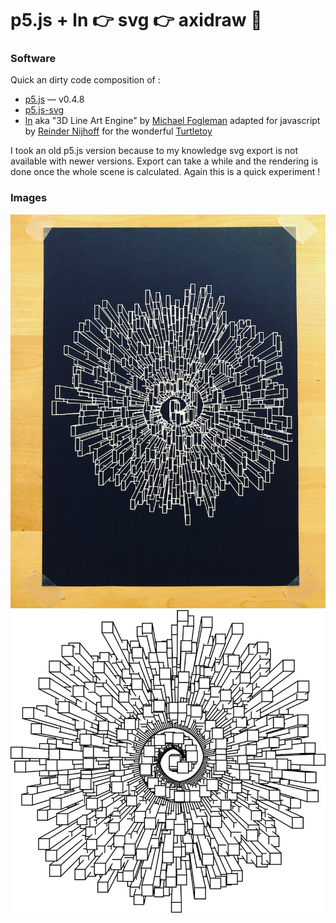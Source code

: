 # p5.js + ln 👉 svg 👉 axidraw 🤩

### Software

Quick an dirty code composition of : 

* [p5.js](https://p5js.org/) — v0.4.8
* [p5.js-svg](https://github.com/zenozeng/p5.js-svg)
* [ln](https://github.com/fogleman/ln) aka "3D Line Art Engine" by [Michael Fogleman](https://www.michaelfogleman.com/) adapted for javascript by [Reinder Nijhoff](https://reindernijhoff.net/) for the wonderful [Turtletoy](https://turtletoy.net/) 

I took an old p5.js version because to my knowledge svg export is not available with newer versions. Export can take a while and the rendering is done once the whole scene is calculated. Again this is a quick experiment ! 

### Images

![Aggregation print](Aggregation.jpg)
![Aggregation output](Aggregation.png)

